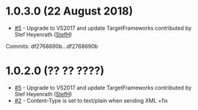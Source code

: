 # 1.0.3.0 (22 August 2018)

 - [#5](https://github.com/StefH/WebDAV-Client/pull/5) - Upgrade to VS2017 and update TargetFrameworks contributed by Stef Heyenrath ([StefH](https://github.com/StefH))

Commits: df2768690b...df2768690b

# 1.0.2.0 (?? ?? ????)

 - [#5](https://github.com/StefH/WebDAV-Client/pull/5) - Upgrade to VS2017 and update TargetFrameworks contributed by Stef Heyenrath ([StefH](https://github.com/StefH))
 - [#2](https://github.com/StefH/WebDAV-Client/issues/2) - Content-Type is set to text/plain when sending XML +fix